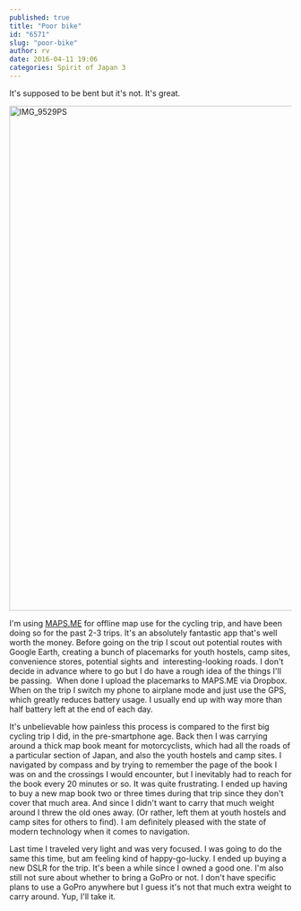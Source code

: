 ```yaml
---
published: true
title: "Poor bike"
id: "6571"
slug: "poor-bike"
author: rv
date: 2016-04-11 19:06
categories: Spirit of Japan 3
---
```

It's supposed to be bent but it's not. It's great.

<a href="https://s3.amazonaws.com/cfwblog/uploads/2016/04/IMG_9529PS.jpg" rel="attachment wp-att-6572"><img class="aligncenter size-large wp-image-6572" src="https://s3.amazonaws.com/cfwblog/uploads/2016/04/IMG_9529PS-600x900.jpg" alt="IMG_9529PS" width="600" height="900" /></a>

I'm using <a href="http://maps.me/en/home" target="_blank">MAPS.ME</a> for offline map use for the cycling trip, and have been doing so for the past 2-3 trips. It's an absolutely fantastic app that's well worth the money. Before going on the trip I scout out potential routes with Google Earth, creating a bunch of placemarks for youth hostels, camp sites, convenience stores, potential sights and  interesting-looking roads. I don't decide in advance where to go but I do have a rough idea of the things I'll be passing.  When done I upload the placemarks to MAPS.ME via Dropbox. When on the trip I switch my phone to airplane mode and just use the GPS, which greatly reduces battery usage. I usually end up with way more than half battery left at the end of each day.

It's unbelievable how painless this process is compared to the first big cycling trip I did, in the pre-smartphone age. Back then I was carrying around a thick map book meant for motorcyclists, which had all the roads of a particular section of Japan, and also the youth hostels and camp sites. I navigated by compass and by trying to remember the page of the book I was on and the crossings I would encounter, but I inevitably had to reach for the book every 20 minutes or so. It was quite frustrating. I ended up having to buy a new map book two or three times during that trip since they don't cover that much area. And since I didn't want to carry that much weight around I threw the old ones away. (Or rather, left them at youth hostels and camp sites for others to find). I am definitely pleased with the state of modern technology when it comes to navigation.

Last time I traveled very light and was very focused. I was going to do the same this time, but am feeling kind of happy-go-lucky. I ended up buying a new DSLR for the trip. It's been a while since I owned a good one. I'm also still not sure about whether to bring a GoPro or not. I don't have specific plans to use a GoPro anywhere but I guess it's not that much extra weight to carry around. Yup, I'll take it.